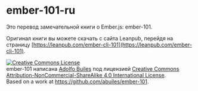 # ember-101-ru

Это перевод замечательной книги о Ember.js: ember-101.

Оригинал книги вы можете скачать с сайта Leanpub, 
перейдя на страницу [https://leanpub.com/ember-cli-101](https://leanpub.com/ember-cli-101).


<a rel="license" href="http://creativecommons.org/licenses/by-nc-sa/4.0/"><img alt="Creative Commons License" style="border-width:0" src="https://i.creativecommons.org/l/by-nc-sa/4.0/88x31.png" /></a>
<br /><span xmlns:dct="http://purl.org/dc/terms/" href="http://purl.org/dc/dcmitype/Text" property="dct:title" rel="dct:type">ember-101</span>
 написана <a xmlns:cc="http://creativecommons.org/ns#" href="https://leanpub.com/ember-cli-101" property="cc:attributionName" rel="cc:attributionURL">Adolfo Builes</a> 
под лицензией <a rel="license" href="http://creativecommons.org/licenses/by-nc-sa/4.0/">Creative Commons Attribution-NonCommercial-ShareAlike 4.0 International License</a>.<br />Based on a work at <a xmlns:dct="http://purl.org/dc/terms/" href="https://github.com/abuiles/ember-101" rel="dct:source">https://github.com/abuiles/ember-101</a>.
